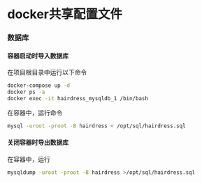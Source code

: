 # docker共享配置文件

### 数据库
#### 容器启动时导入数据库
在项目根目录中运行以下命令
```bash
docker-compose up -d
docker ps -a
docker exec -it hairdress_mysqldb_1 /bin/bash
```

在容器中，运行命令
```bash
mysql -uroot -proot -B hairdress < /opt/sql/hairdress.sql
```

#### 关闭容器时导出数据库
在容器中，运行
```bash
mysqldump -uroot -proot -B hairdress >/opt/sql/hairdress.sql
```